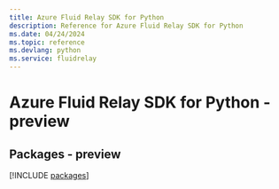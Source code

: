 ```yaml
---
title: Azure Fluid Relay SDK for Python
description: Reference for Azure Fluid Relay SDK for Python
ms.date: 04/24/2024
ms.topic: reference
ms.devlang: python
ms.service: fluidrelay
---
```

# Azure Fluid Relay SDK for Python - preview
## Packages - preview
[!INCLUDE [packages](fluid-relay-index.md)]